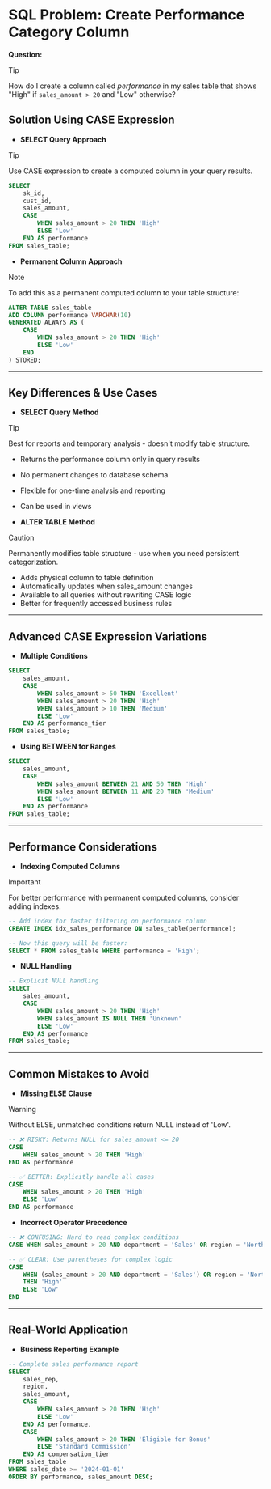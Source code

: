 # SQL Problem: Create Performance Category Column

**Question:**
>[!Tip]
> How do I create a column called *performance* in my sales table that shows "High" if `sales_amount > 20` and "Low" otherwise?



## Solution Using CASE Expression

*   **SELECT Query Approach**
> [!TIP]
> Use CASE expression to create a computed column in your query results.
```sql
SELECT 
    sk_id,
    cust_id, 
    sales_amount,
    CASE 
        WHEN sales_amount > 20 THEN 'High'
        ELSE 'Low'
    END AS performance
FROM sales_table;
```

*   **Permanent Column Approach**
> [!NOTE]
> To add this as a permanent computed column to your table structure:
```sql
ALTER TABLE sales_table
ADD COLUMN performance VARCHAR(10)
GENERATED ALWAYS AS (
    CASE 
        WHEN sales_amount > 20 THEN 'High'
        ELSE 'Low'
    END
) STORED;
```

---

## Key Differences & Use Cases

*   **SELECT Query Method**
> [!TIP]
> Best for reports and temporary analysis - doesn't modify table structure.
*   Returns the performance column only in query results
*   No permanent changes to database schema
*   Flexible for one-time analysis and reporting
*   Can be used in views

*   **ALTER TABLE Method**
> [!CAUTION]
> Permanently modifies table structure - use when you need persistent categorization.
*   Adds physical column to table definition
*   Automatically updates when sales_amount changes
*   Available to all queries without rewriting CASE logic
*   Better for frequently accessed business rules

---

## Advanced CASE Expression Variations

*   **Multiple Conditions**
```sql
SELECT 
    sales_amount,
    CASE 
        WHEN sales_amount > 50 THEN 'Excellent'
        WHEN sales_amount > 20 THEN 'High' 
        WHEN sales_amount > 10 THEN 'Medium'
        ELSE 'Low'
    END AS performance_tier
FROM sales_table;
```

*   **Using BETWEEN for Ranges**
```sql
SELECT 
    sales_amount,
    CASE 
        WHEN sales_amount BETWEEN 21 AND 50 THEN 'High'
        WHEN sales_amount BETWEEN 11 AND 20 THEN 'Medium'
        ELSE 'Low'
    END AS performance
FROM sales_table;
```

---

## Performance Considerations

*   **Indexing Computed Columns**
> [!IMPORTANT]
> For better performance with permanent computed columns, consider adding indexes.
```sql
-- Add index for faster filtering on performance column
CREATE INDEX idx_sales_performance ON sales_table(performance);

-- Now this query will be faster:
SELECT * FROM sales_table WHERE performance = 'High';
```

*   **NULL Handling**
```sql
-- Explicit NULL handling
SELECT 
    sales_amount,
    CASE 
        WHEN sales_amount > 20 THEN 'High'
        WHEN sales_amount IS NULL THEN 'Unknown'
        ELSE 'Low'
    END AS performance
FROM sales_table;
```

---

## Common Mistakes to Avoid

*   **Missing ELSE Clause**
> [!WARNING]
> Without ELSE, unmatched conditions return NULL instead of 'Low'.
```sql
-- ❌ RISKY: Returns NULL for sales_amount <= 20
CASE 
    WHEN sales_amount > 20 THEN 'High'
END AS performance

-- ✅ BETTER: Explicitly handle all cases  
CASE 
    WHEN sales_amount > 20 THEN 'High'
    ELSE 'Low'
END AS performance
```

*   **Incorrect Operator Precedence**
```sql
-- ❌ CONFUSING: Hard to read complex conditions
CASE WHEN sales_amount > 20 AND department = 'Sales' OR region = 'North' THEN 'High' ELSE 'Low' END

-- ✅ CLEAR: Use parentheses for complex logic
CASE 
    WHEN (sales_amount > 20 AND department = 'Sales') OR region = 'North' 
    THEN 'High' 
    ELSE 'Low'
END
```

---

## Real-World Application

*   **Business Reporting Example**
```sql
-- Complete sales performance report
SELECT 
    sales_rep,
    region,
    sales_amount,
    CASE 
        WHEN sales_amount > 20 THEN 'High'
        ELSE 'Low'
    END AS performance,
    CASE 
        WHEN sales_amount > 20 THEN 'Eligible for Bonus'
        ELSE 'Standard Commission'
    END AS compensation_tier
FROM sales_table
WHERE sales_date >= '2024-01-01'
ORDER BY performance, sales_amount DESC;
```
